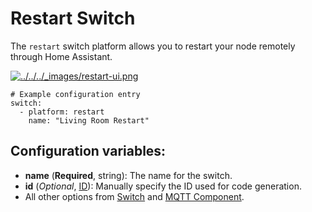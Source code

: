 # Restart Switch

The `restart` switch platform allows you to restart your node remotely through Home Assistant.

[![../../../_images/restart-ui.png](https://esphomelib.com/_images/restart-ui.png)](https://esphomelib.com/_images/restart-ui.png)

```
# Example configuration entry
switch:
  - platform: restart
    name: "Living Room Restart"
```

## Configuration variables:

- **name** (**Required**, string): The name for the switch.
- **id** (*Optional*, [ID](https://esphomelib.com/esphomeyaml/guides/configuration-types.html#config-id)): Manually specify the ID used for code generation.
- All other options from [Switch](https://esphomelib.com/esphomeyaml/components/switch/index.html#config-switch) and [MQTT Component](https://esphomelib.com/esphomeyaml/components/mqtt.html#config-mqtt-component).